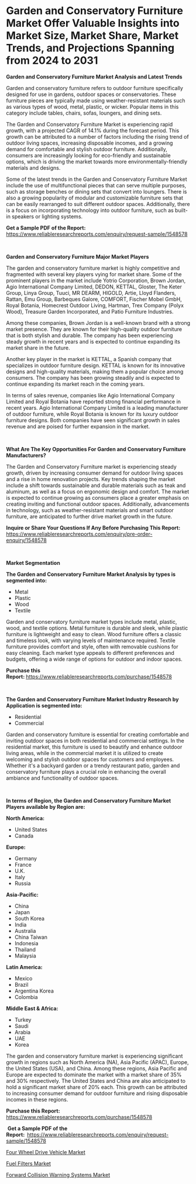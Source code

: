 <p><h1>Garden and Conservatory Furniture Market Offer Valuable Insights into Market Size, Market Share, Market Trends, and Projections Spanning from 2024 to 2031</h1></p><p><strong>Garden and Conservatory Furniture Market Analysis and Latest Trends</strong></p>
<p><p>Garden and conservatory furniture refers to outdoor furniture specifically designed for use in gardens, outdoor spaces or conservatories. These furniture pieces are typically made using weather-resistant materials such as various types of wood, metal, plastic, or wicker. Popular items in this category include tables, chairs, sofas, loungers, and dining sets.</p><p>The Garden and Conservatory Furniture Market is experiencing rapid growth, with a projected CAGR of 14.1% during the forecast period. This growth can be attributed to a number of factors including the rising trend of outdoor living spaces, increasing disposable incomes, and a growing demand for comfortable and stylish outdoor furniture. Additionally, consumers are increasingly looking for eco-friendly and sustainable options, which is driving the market towards more environmentally-friendly materials and designs.</p><p>Some of the latest trends in the Garden and Conservatory Furniture Market include the use of multifunctional pieces that can serve multiple purposes, such as storage benches or dining sets that convert into loungers. There is also a growing popularity of modular and customizable furniture sets that can be easily rearranged to suit different outdoor spaces. Additionally, there is a focus on incorporating technology into outdoor furniture, such as built-in speakers or lighting systems.</p></p>
<p><strong>Get a Sample PDF of the Report:&nbsp;</strong> <a href="https://www.reliableresearchreports.com/enquiry/request-sample/1548578">https://www.reliableresearchreports.com/enquiry/request-sample/1548578</a></p>
<p>&nbsp;</p>
<p><strong>Garden and Conservatory Furniture Major Market Players</strong></p>
<p><p>The garden and conservatory furniture market is highly competitive and fragmented with several key players vying for market share. Some of the prominent players in the market include Yotrio Corporation, Brown Jordan, Agio International Company Limited, DEDON, KETTAL, Gloster, The Keter Group, Linya Group, Tuuci, MR DEARM, HIGOLD, Artie, Lloyd Flanders, Rattan, Emu Group, Barbeques Galore, COMFORT, Fischer Mobel GmbH, Royal Botania, Homecrest Outdoor Living, Hartman, Trex Company (Polyx Wood), Treasure Garden Incorporated, and Patio Furniture Industries.</p><p>Among these companies, Brown Jordan is a well-known brand with a strong market presence. They are known for their high-quality outdoor furniture that is both stylish and durable. The company has been experiencing steady growth in recent years and is expected to continue expanding its market share in the future.</p><p>Another key player in the market is KETTAL, a Spanish company that specializes in outdoor furniture design. KETTAL is known for its innovative designs and high-quality materials, making them a popular choice among consumers. The company has been growing steadily and is expected to continue expanding its market reach in the coming years.</p><p>In terms of sales revenue, companies like Agio International Company Limited and Royal Botania have reported strong financial performance in recent years. Agio International Company Limited is a leading manufacturer of outdoor furniture, while Royal Botania is known for its luxury outdoor furniture designs. Both companies have seen significant growth in sales revenue and are poised for further expansion in the market.</p></p>
<p>&nbsp;</p>
<p><strong>What Are The Key Opportunities For Garden and Conservatory Furniture Manufacturers?</strong></p>
<p><p>The Garden and Conservatory Furniture market is experiencing steady growth, driven by increasing consumer demand for outdoor living spaces and a rise in home renovation projects. Key trends shaping the market include a shift towards sustainable and durable materials such as teak and aluminum, as well as a focus on ergonomic design and comfort. The market is expected to continue growing as consumers place a greater emphasis on creating inviting and functional outdoor spaces. Additionally, advancements in technology, such as weather-resistant materials and smart outdoor furniture, are anticipated to further drive market growth in the future.</p></p>
<p><strong>Inquire or Share Your Questions If Any Before Purchasing This Report:</strong> <a href="https://www.reliableresearchreports.com/enquiry/pre-order-enquiry/1548578">https://www.reliableresearchreports.com/enquiry/pre-order-enquiry/1548578</a></p>
<p>&nbsp;</p>
<p><strong>Market Segmentation</strong></p>
<p><strong>The Garden and Conservatory Furniture Market Analysis by types is segmented into:</strong></p>
<p><ul><li>Metal</li><li>Plastic</li><li>Wood</li><li>Textile</li></ul></p>
<p><p>Garden and conservatory furniture market types include metal, plastic, wood, and textile options. Metal furniture is durable and sleek, while plastic furniture is lightweight and easy to clean. Wood furniture offers a classic and timeless look, with varying levels of maintenance required. Textile furniture provides comfort and style, often with removable cushions for easy cleaning. Each market type appeals to different preferences and budgets, offering a wide range of options for outdoor and indoor spaces.</p></p>
<p><strong>Purchase this Report:&nbsp;</strong><a href="https://www.reliableresearchreports.com/purchase/1548578">https://www.reliableresearchreports.com/purchase/1548578</a></p>
<p>&nbsp;</p>
<p><strong>The Garden and Conservatory Furniture Market Industry Research by Application is segmented into:</strong></p>
<p><ul><li>Residential</li><li>Commercial</li></ul></p>
<p><p>Garden and conservatory furniture is essential for creating comfortable and inviting outdoor spaces in both residential and commercial settings. In the residential market, this furniture is used to beautify and enhance outdoor living areas, while in the commercial market it is utilized to create welcoming and stylish outdoor spaces for customers and employees. Whether it's a backyard garden or a trendy restaurant patio, garden and conservatory furniture plays a crucial role in enhancing the overall ambiance and functionality of outdoor spaces.</p></p>
<p>&nbsp;</p>
<p><strong>In terms of Region, the Garden and Conservatory Furniture Market Players available by Region are:</strong></p>
<p>
    <p> <strong> North America: </strong>
        <ul>
            <li>United States</li>
            <li>Canada</li>
        </ul>
        </p> 
    <p> <strong> Europe: </strong>
        <ul>
            <li>Germany</li>
            <li>France</li>
            <li>U.K.</li>
            <li>Italy</li>
            <li>Russia</li>
        </ul>
        </p> 
    <p> <strong> Asia-Pacific: </strong>
        <ul>
            <li>China</li>
            <li>Japan</li>
            <li>South Korea</li>
            <li>India</li>
            <li>Australia</li>
            <li>China Taiwan</li>
            <li>Indonesia</li>
            <li>Thailand</li>
            <li>Malaysia</li>
        </ul>
        </p> 
    <p> <strong> Latin America: </strong>
        <ul>
            <li>Mexico</li>
            <li>Brazil</li>
            <li>Argentina Korea</li>
            <li>Colombia</li>
        </ul>
        </p> 
    <p> <strong> Middle East & Africa: </strong>
        <ul>
            <li>Turkey</li>
            <li>Saudi</li>
            <li>Arabia</li>
            <li>UAE</li>
            <li>Korea</li>
        </ul>
    </p>
    </p>
<p><p>The garden and conservatory furniture market is experiencing significant growth in regions such as North America (NA), Asia Pacific (APAC), Europe, the United States (USA), and China. Among these regions, Asia Pacific and Europe are expected to dominate the market with a market share of 35% and 30% respectively. The United States and China are also anticipated to hold a significant market share of 20% each. This growth can be attributed to increasing consumer demand for outdoor furniture and rising disposable incomes in these regions.</p></p>
<p><strong>Purchase this Report: </strong><a href="https://www.reliableresearchreports.com/purchase/1548578">https://www.reliableresearchreports.com/purchase/1548578</a></p>
<p>&nbsp;<strong>Get a Sample PDF of the Report:&nbsp;&nbsp;</strong><a href="https://www.reliableresearchreports.com/enquiry/request-sample/1548578">https://www.reliableresearchreports.com/enquiry/request-sample/1548578</a></p>
<p><strong></strong></p>
<p><p><a href="https://unruly-ladybug-44b.notion.site/Four-Wheel-Drive-Vehicle-Market-Share-Market-New-Trends-Analysis-Report-By-Type-By-Application-B-99fb3e57e62c421f9144563b15c621e4">Four Wheel Drive Vehicle Market</a></p><p><a href="https://meowing-lemming-dd3.notion.site/Fuel-Filters-Market-Offers-Provide-Insightful-Data-for-the-Time-Period-from-2024-to-2031-and-also-Pr-8ce97fdfc04a49c0802c6a2442b1d313">Fuel Filters Market</a></p><p><a href="https://shimmer-gardenia-37a.notion.site/Forward-Collision-Warning-Systems-Market-Offers-Provide-Insightful-Data-for-the-Time-Period-from-202-be69a71da22d4b36b49030c4e563c9c8">Forward Collision Warning Systems Market</a></p></p>
